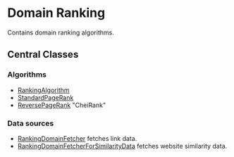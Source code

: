 # Domain Ranking

Contains domain ranking algorithms.

## Central Classes

### Algorithms
* [RankingAlgorithm](src/main/java/nu/marginalia/ranking/RankingAlgorithm.java)
* [StandardPageRank](src/main/java/nu/marginalia/ranking/StandardPageRank.java) 
* [ReversePageRank](src/main/java/nu/marginalia/ranking/ReversePageRank.java) "CheiRank"

### Data sources

* [RankingDomainFetcher](src/main/java/nu/marginalia/ranking/data/RankingDomainFetcher.java) fetches link data. 
* [RankingDomainFetcherForSimilarityData](src/main/java/nu/marginalia/ranking/data/RankingDomainFetcherForSimilarityData.java) fetches website similarity data.